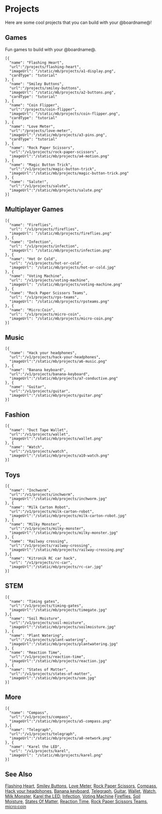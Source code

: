 # Projects

Here are some cool projects that you can build with your @boardname@!

## Games

Fun games to build with your @boardname@.

```codecard
[{
  "name": "Flashing Heart",
  "url":"/projects/flashing-heart",
  "imageUrl": "/static/mb/projects/a1-display.png",
  "cardType": "tutorial"
}, {
  "name": "Smiley Buttons",
  "url":"/projects/smiley-buttons",
  "imageUrl": "/static/mb/projects/a2-buttons.png",
  "cardType": "tutorial"
}, {
  "name": "Coin Flipper",
  "url":"/projects/coin-flipper",
  "imageUrl": "/static/mb/projects/coin-flipper.png",
  "cardType": "tutorial"
}, {
  "name": "Love Meter",
  "url":"/projects/love-meter",
  "imageUrl":"/static/mb/projects/a3-pins.png",
  "cardType": "tutorial"
}, {
  "name": "Rock Paper Scissors",
  "url":"/v1/projects/rock-paper-scissors",
  "imageUrl":"/static/mb/projects/a4-motion.png"
}, {
  "name": "Magic Button Trick",
  "url":"/v1/projects/magic-button-trick",
  "imageUrl":"/static/mb/projects/magic-button-trick.png"
}, {
  "name": "Salute!",
  "url":"/v1/projects/salute",
  "imageUrl":"/static/mb/projects/salute.png"
}]
```

## Multiplayer Games
```codecard
[{
  "name": "Fireflies",
  "url": "/v1/projects/fireflies",
  "imageUrl": "/static/mb/projects/fireflies.png"
}, {
  "name": "Infection",
  "url": "/v1/projects/infection",
  "imageUrl": "/static/mb/projects/infection.png"
}, {
  "name": "Hot Or Cold",
  "url": "/v1/projects/hot-or-cold",
  "imageUrl": "/static/mb/projects/hot-or-cold.jpg"
}, {
  "name": "Voting Machine",
  "url": "/v1/projects/voting-machine",
  "imageUrl": "/static/mb/projects/voting-machine.png"
}, {
  "name": "Rock Paper Scissors Teams",
  "url": "/v1/projects/rps-teams",
  "imageUrl": "/static/mb/projects/rpsteams.png"
}, {
  "name": "Micro:Coin",
  "url": "/v1/projects/micro-coin",
  "imageUrl": "/static/mb/projects/micro-coin.png"
}]
```

## Music

```codecard
[{
  "name": "Hack your headphones",
  "url":"/v1/projects/hack-your-headphones",
  "imageUrl":"/static/mb/projects/a6-music.png"
}, {
  "name": "Banana keyboard",
  "url":"/v1/projects/banana-keyboard",
  "imageUrl":"/static/mb/projects/a7-conductive.png"
}, {
  "name": "Guitar",
  "url":"/v1/projects/guitar",
  "imageUrl":"/static/mb/projects/guitar.png"
}]
```

## Fashion

```codecard
[{
  "name": "Duct Tape Wallet",
  "url":"/v1/projects/wallet",
  "imageUrl":"/static/mb/projects/wallet.png"
}, {
  "name": "Watch",
  "url":"/v1/projects/watch",
  "imageUrl":"/static/mb/projects/a10-watch.png"
}]
```

## Toys

```codecard
[{
  "name": "Inchworm",
  "url":"/v1/projects/inchworm",
  "imageUrl":"/static/mb/projects/inchworm.jpg"
}, {
  "name": "Milk Carton Robot",
  "url":"/v1/projects/milk-carton-robot",
  "imageUrl":"/static/mb/projects/milk-carton-robot.jpg"
}, {
  "name": "Milky Monster",
  "url":"/v1/projects/milky-monster",
  "imageUrl":"/static/mb/projects/milky-monster.jpg"
}, {
  "name": "Railway crossing",
  "url":"/v1/projects/railway-crossing",
  "imageUrl":"/static/mb/projects/railway-crossing.png"
},{
  "name": "Kitronik RC car hack",
  "url": "/v1/projects/rc-car",
  "imageUrl":"/static/mb/projects/rc-car.jpg"
}]
```

## STEM

```codecard
[{
  "name": "Timing gates",
  "url":"/v1/projects/timing-gates",
  "imageUrl":"/static/mb/projects/timegate.jpg"
},{
  "name": "Soil Moisture",
  "url":"/v1/projects/soil-moisture",
  "imageUrl":"/static/mb/projects/soilmoisture.jpg"
}, {
  "name": "Plant Watering",
  "url":"/v1/projects/plant-watering",
  "imageUrl":"/static/mb/projects/plantwatering.jpg"
}, {
  "name": "Reaction Time",
  "url":"/v1/projects/reaction-time",
  "imageUrl":"/static/mb/projects/reaction.jpg"
}, {
  "name": "States of Matter",
  "url":"/v1/projects/states-of-matter",
  "imageUrl":"/static/mb/projects/som.jpg"
}]
```

## More

```codecard
[{
  "name": "Compass",
  "url":"/v1/projects/compass",
  "imageUrl":"/static/mb/projects/a5-compass.png"
},{
  "name": "Telegraph",
  "url":"/v1/projects/telegraph",
  "imageUrl":"/static/mb/projects/a8-network.png"
}, {
  "name": "Karel the LED",
  "url": "/v1/projects/karel",
  "imageUrl": "/static/mb/projects/karel.png"
}]
```

## See Also

[Flashing Heart](/v1/projects/flashing-heart), [Smiley Buttons](/v1/projects/smiley-buttons), [Love Meter](/v1/projects/love-meter), [Rock Paper Scissors](/v1/projects/rock-paper-scissors), [Compass](/v1/projects/compass), [Hack your headphones](/v1/projects/hack-your-headphones), [Banana keyboard](/v1/projects/banana-keyboard), [Telegraph](/v1/projects/telegraph), [Guitar](/v1/projects/guitar), [Wallet](/v1/projects/wallet), [Watch](/v1/projects/watch),
[Milk Monster](/v1/projects/milky-monster), [Karel the LED](/v1/projects/karel), [Infection](/v1/projects/infection), [Voting Machine](/projects/voting-machine)
[Fireflies](/v1/projects/fireflies), [Soil Moisture](/v1/projects/soil-moisture),
[States Of Matter](/v1/projects/states-of-matter), [Reaction Time](/v1/projects/reaction-time),
[Rock Paper Scissors Teams](/v1/projects/rps-teams),
[micro:coin](/v1/projects/micro-coin)
